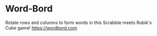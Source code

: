 # Word-Bord
Rotate rows and columns to form words in this Scrabble meets Rubik's Cube game! https://wordbord.com

